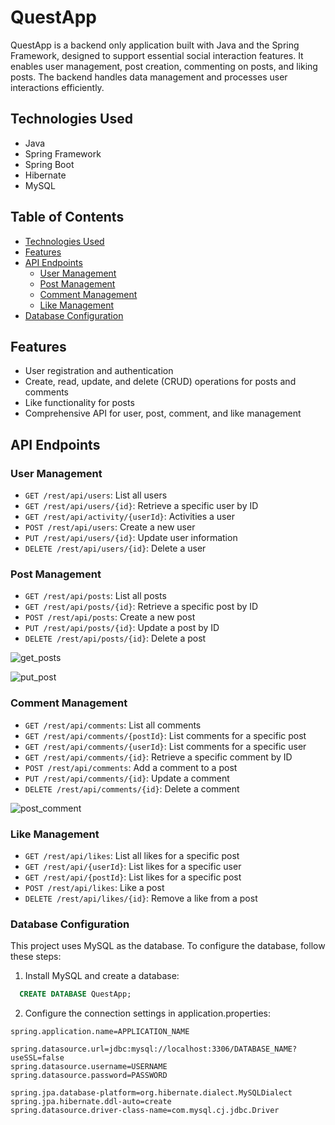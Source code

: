 # QuestApp
QuestApp is a backend only application built with Java and the Spring Framework, designed to support essential social interaction features. It enables user management, post creation, commenting on posts, and liking posts. The backend handles data management and processes user interactions efficiently.

## Technologies Used

- Java
- Spring Framework
- Spring Boot
- Hibernate
- MySQL

## Table of Contents

- [Technologies Used](#technologies-used)
- [Features](#features)
- [API Endpoints](#api-endpoints)
  - [User Management](#user-management)
  - [Post Management](#post-management)
  - [Comment Management](#comment-management)
  - [Like Management](#like-management)
- [Database Configuration](#database-configuration)

## Features

- User registration and authentication
- Create, read, update, and delete (CRUD) operations for posts and comments
- Like functionality for posts
- Comprehensive API for user, post, comment, and like management

## API Endpoints

### User Management
- `GET /rest/api/users`: List all users
- `GET /rest/api/users/{id}`: Retrieve a specific user by ID
- `GET /rest/api/activity/{userId}`: Activities a user
- `POST /rest/api/users`: Create a new user
- `PUT /rest/api/users/{id}`: Update user information
- `DELETE /rest/api/users/{id}`: Delete a user

### Post Management
- `GET /rest/api/posts`: List all posts
- `GET /rest/api/posts/{id}`: Retrieve a specific post by ID
- `POST /rest/api/posts`: Create a new post
- `PUT /rest/api/posts/{id}`: Update a post by ID
- `DELETE /rest/api/posts/{id}`: Delete a post

![get_posts](https://github.com/user-attachments/assets/cdc028aa-bf55-49e0-886a-35f783744480)

![put_post](https://github.com/user-attachments/assets/3dc30e32-0772-463c-968e-e1383707b26f)

### Comment Management
- `GET /rest/api/comments`: List all comments
- `GET /rest/api/comments/{postId}`: List comments for a specific post
- `GET /rest/api/comments/{userId}`: List comments for a specific user
- `GET /rest/api/comments/{id}`: Retrieve a specific comment by ID
- `POST /rest/api/comments`: Add a comment to a post
- `PUT /rest/api/comments/{id}`: Update a comment
- `DELETE /rest/api/comments/{id}`: Delete a comment

![post_comment](https://github.com/user-attachments/assets/011eaadb-8c41-4596-aac6-39e82a89440a)


### Like Management
- `GET /rest/api/likes`: List all likes for a specific post
- `GET /rest/api/{userId}`: List likes for a specific user
- `GET /rest/api/{postId}`: List likes for a specific post
- `POST /rest/api/likes`: Like a post
- `DELETE /rest/api/likes/{id}`: Remove a like from a post

### Database Configuration
This project uses MySQL as the database. To configure the database, follow these steps:

1. Install MySQL and create a database:
```sql
  CREATE DATABASE QuestApp;
```
2. Configure the connection settings in application.properties:
```
spring.application.name=APPLICATION_NAME

spring.datasource.url=jdbc:mysql://localhost:3306/DATABASE_NAME?useSSL=false
spring.datasource.username=USERNAME
spring.datasource.password=PASSWORD

spring.jpa.database-platform=org.hibernate.dialect.MySQLDialect
spring.jpa.hibernate.ddl-auto=create
spring.datasource.driver-class-name=com.mysql.cj.jdbc.Driver
```


   
